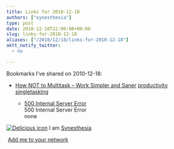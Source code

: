 ```yaml
---
title: Links for 2010-12-18
authors: ["synesthesia"]
type: post
date: 2010-12-18T22:00:00+00:00
slug: links-for-2010-12-18 
aliases: ["/2010/12/18/links-for-2010-12-18"]
aktt_notify_twitter:
  - no

---
```

Bookmarks I&#8217;ve shared on 2010-12-18:

  * [How NOT to Multitask &ndash; Work Simpler and Saner][1] 
    [productivity][2] [singletasking][3] </li> 
    
      * [500 Internal Server Error][4]  
        500 Internal Server Error  
        none</ul> 
    
    <p class="deliciouslink">
      <a href="https://del.icio.us/synesthesia" title="See all my bookmarks on del.icio.us"><img src="https://www.synesthesia.co.uk/images/deliciousicon.jpg" alt="Delicious icon" /></a>&nbsp;I am <a href="https://del.icio.us/synesthesia" title="See all my bookmarks on del.icio.us">Synesthesia</a>
    </p>
    
    <p class="deliciouslink">
      <a href="https://del.icio.us/network?add=synesthesia" title="Add me to your del.icio.us network"><img src="https://www.synesthesia.co.uk/images/add.gif" alt="" /></a>&nbsp;<a href="https://del.icio.us/network?add=synesthesia" title="Add me to your del.icio.us network">Add me to your network</a>
    </p>

 [1]: https://zenhabits.net/how-not-to-multitask-work-simpler-and
 [2]: https://delicious.com/synesthesia/productivity
 [3]: https://delicious.com/synesthesia/singletasking
 [4]: https://feeds.delicious.com/v2/rss/synesthesia